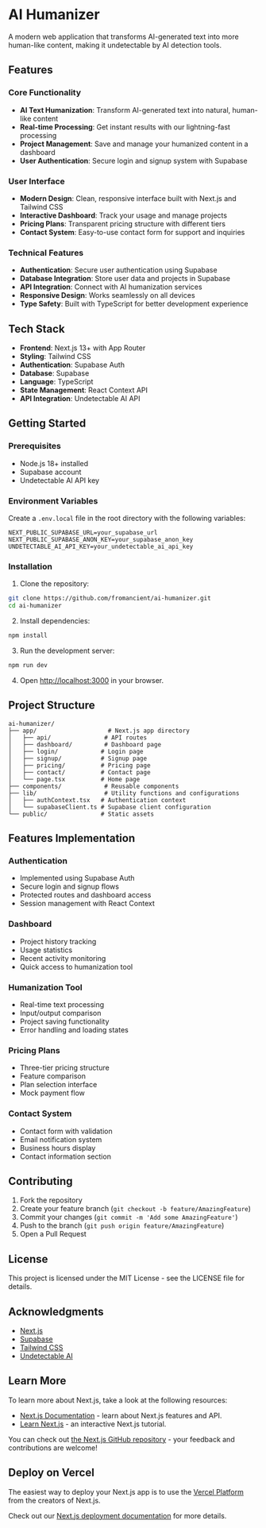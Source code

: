 # AI Humanizer

A modern web application that transforms AI-generated text into more human-like content, making it undetectable by AI detection tools.

## Features

### Core Functionality
- **AI Text Humanization**: Transform AI-generated text into natural, human-like content
- **Real-time Processing**: Get instant results with our lightning-fast processing
- **Project Management**: Save and manage your humanized content in a dashboard
- **User Authentication**: Secure login and signup system with Supabase

### User Interface
- **Modern Design**: Clean, responsive interface built with Next.js and Tailwind CSS
- **Interactive Dashboard**: Track your usage and manage projects
- **Pricing Plans**: Transparent pricing structure with different tiers
- **Contact System**: Easy-to-use contact form for support and inquiries

### Technical Features
- **Authentication**: Secure user authentication using Supabase
- **Database Integration**: Store user data and projects in Supabase
- **API Integration**: Connect with AI humanization services
- **Responsive Design**: Works seamlessly on all devices
- **Type Safety**: Built with TypeScript for better development experience

## Tech Stack

- **Frontend**: Next.js 13+ with App Router
- **Styling**: Tailwind CSS
- **Authentication**: Supabase Auth
- **Database**: Supabase
- **Language**: TypeScript
- **State Management**: React Context API
- **API Integration**: Undetectable AI API

## Getting Started

### Prerequisites
- Node.js 18+ installed
- Supabase account
- Undetectable AI API key

### Environment Variables
Create a `.env.local` file in the root directory with the following variables:
```env
NEXT_PUBLIC_SUPABASE_URL=your_supabase_url
NEXT_PUBLIC_SUPABASE_ANON_KEY=your_supabase_anon_key
UNDETECTABLE_AI_API_KEY=your_undetectable_ai_api_key
```

### Installation

1. Clone the repository:
```bash
git clone https://github.com/fromancient/ai-humanizer.git
cd ai-humanizer
```

2. Install dependencies:
```bash
npm install
```

3. Run the development server:
```bash
npm run dev
```

4. Open [http://localhost:3000](http://localhost:3000) in your browser.

## Project Structure

```
ai-humanizer/
├── app/                    # Next.js app directory
│   ├── api/               # API routes
│   ├── dashboard/         # Dashboard page
│   ├── login/            # Login page
│   ├── signup/           # Signup page
│   ├── pricing/          # Pricing page
│   ├── contact/          # Contact page
│   └── page.tsx          # Home page
├── components/            # Reusable components
├── lib/                   # Utility functions and configurations
│   ├── authContext.tsx   # Authentication context
│   └── supabaseClient.ts # Supabase client configuration
└── public/               # Static assets
```

## Features Implementation

### Authentication
- Implemented using Supabase Auth
- Secure login and signup flows
- Protected routes and dashboard access
- Session management with React Context

### Dashboard
- Project history tracking
- Usage statistics
- Recent activity monitoring
- Quick access to humanization tool

### Humanization Tool
- Real-time text processing
- Input/output comparison
- Project saving functionality
- Error handling and loading states

### Pricing Plans
- Three-tier pricing structure
- Feature comparison
- Plan selection interface
- Mock payment flow

### Contact System
- Contact form with validation
- Email notification system
- Business hours display
- Contact information section

## Contributing

1. Fork the repository
2. Create your feature branch (`git checkout -b feature/AmazingFeature`)
3. Commit your changes (`git commit -m 'Add some AmazingFeature'`)
4. Push to the branch (`git push origin feature/AmazingFeature`)
5. Open a Pull Request

## License

This project is licensed under the MIT License - see the LICENSE file for details.

## Acknowledgments

- [Next.js](https://nextjs.org/)
- [Supabase](https://supabase.io/)
- [Tailwind CSS](https://tailwindcss.com/)
- [Undetectable AI](https://undetectable.ai/)

## Learn More

To learn more about Next.js, take a look at the following resources:

- [Next.js Documentation](https://nextjs.org/docs) - learn about Next.js features and API.
- [Learn Next.js](https://nextjs.org/learn) - an interactive Next.js tutorial.

You can check out [the Next.js GitHub repository](https://github.com/vercel/next.js) - your feedback and contributions are welcome!

## Deploy on Vercel

The easiest way to deploy your Next.js app is to use the [Vercel Platform](https://vercel.com/new?utm_medium=default-template&filter=next.js&utm_source=create-next-app&utm_campaign=create-next-app-readme) from the creators of Next.js.

Check out our [Next.js deployment documentation](https://nextjs.org/docs/app/building-your-application/deploying) for more details.
